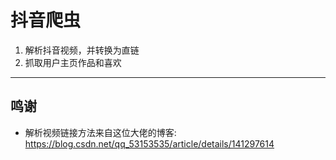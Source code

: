 # 抖音爬虫
1. 解析抖音视频，并转换为直链
2. 抓取用户主页作品和喜欢

---

## 鸣谢
- 解析视频链接方法来自这位大佬的博客: https://blog.csdn.net/qq_53153535/article/details/141297614
